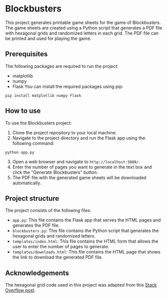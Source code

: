 # Blockbusters
This project generates printable game sheets for the game of Blockbusters. The game sheets are created using a Python script that generates a PDF file with hexagonal grids and randomized letters in each grid. The PDF file can be printed and used for playing the game.
## Prerequisites
The following packages are required to run the project:
- matplotlib
- numpy
- Flask
You can install the required packages using pip:
```
pip install matplotlib numpy Flask
```
## How to use
To use the Blockbusters project:
1. Clone the project repository to your local machine.
2. Navigate to the project directory and run the Flask app using the following command:
```
python app.py
```
3. Open a web browser and navigate to `http://localhost:5000/`.
4. Enter the number of pages you want to generate in the text box and click the "Generate Blockbusters" button.
5. The PDF file with the generated game sheets will be downloaded automatically.
## Project structure
The project consists of the following files:
- `app.py`: This file contains the Flask app that serves the HTML pages and generates the PDF file.
- `blockbusters.py`: This file contains the Python script that generates the hexagonal grids and randomized letters.
- `templates/index.html`: This file contains the HTML form that allows the user to enter the number of pages to generate.
- `templates/downloads.html`: This file contains the HTML page that shows the link to download the generated PDF file.
## Acknowledgements
The hexagonal grid code used in this project was adapted from this [Stack Overflow post](https://stackoverflow.com/questions/46525981/how-to-plot-x-y-z-coordinates-in-the-shape-of-a-hexagonal-grid).